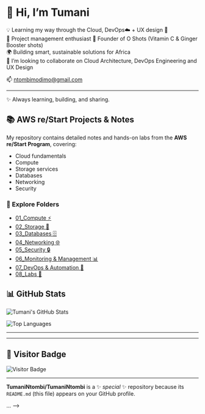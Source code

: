 # 👋 Hi, I’m Tumani

💡 Learning my way through the Cloud, DevOps☁️ + UX design 🎨   
🌱 Project management enthusiast 
🧃 Founder of O Shots (Vitamin C & Ginger Booster shots)  
🌍 Building smart, sustainable solutions for Africa  
👯 I’m looking to collaborate on Cloud Architecture, DevOps Engineering and UX Design

📫 ntombimodimo@gmail.com

---
✨ Always learning, building, and sharing.

## 📚 AWS re/Start Projects & Notes
My repository contains detailed notes and hands-on labs from the **AWS re/Start Program**, covering:

- Cloud fundamentals  
- Compute  
- Storage services  
- Databases  
- Networking  
- Security  

### 🔗 Explore Folders
- [01_Compute ⚡](https://github.com/TumaniModimo/AWS-Repo/tree/main/Compute)  
- [02_Storage 💾](https://github.com/TumaniModimo/AWS-Repo/tree/main/Storage)  
- [03_Databases 🗄️](https://github.com/TumaniModimo/AWS-Repo/tree/main/Databases)  
- [04_Networking 🌐](https://github.com/TumaniModimo/AWS-Repo/tree/main/Networking)  
- [05_Security 🔒](https://github.com/TumaniModimo/AWS-Repo/tree/main/Security)  
- [06_Monitoring & Management 📊](https://github.com/TumaniModimo/AWS-Repo/tree/main/Monitoring_Management)  
- [07_DevOps & Automation 🤖](https://github.com/TumaniModimo/AWS-Repo/tree/main/DevOps_Automation)  
- [08_Labs 🧪](https://github.com/TumaniModimo/AWS-Repo/tree/main/Labs) 


## 📊 GitHub Stats

![Tumani's GitHub Stats](https://github-readme-stats.vercel.app/api?username=TumaniNtombi&show_icons=true&theme=radical)

![Top Languages](https://github-readme-stats.vercel.app/api/top-langs/?username=TumaniNtombi&layout=compact&theme=radical)

---


---

## 🌟 Visitor Badge

![Visitor Badge](https://visitor-badge.laobi.icu/badge?page_id=TumaniModimo.TumaniNtombi)

---


**TumaniNtombi/TumaniNtombi** is a ✨ _special_ ✨ repository because its `README.md` (this file) appears on your GitHub profile.

...
-->
